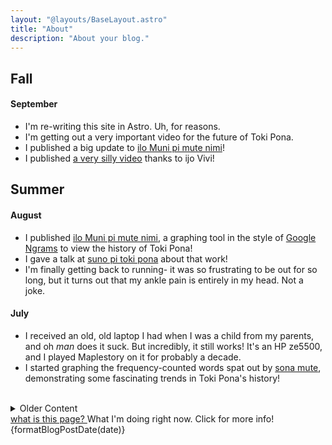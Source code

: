 ```yaml
---
layout: "@layouts/BaseLayout.astro"
title: "About"
description: "About your blog."
---
```


<script lang="ts">
	import { formatBlogPostDate } from '$lib/utils';
	import { Tooltip } from 'flowbite-svelte';
</script>

## Fall

#### September

- I'm re-writing this site in Astro. Uh, for reasons.
- I'm getting out a very important video for the future of Toki Pona.
- I published a big update to [ilo Muni pi mute
  nimi](https://gregdan3.github.io/ilo-muni/)!
- I published [a very silly video](https://www.youtube.com/watch?v=fc4QjYbONps) thanks
  to ijo Vivi!

## Summer

#### August

- I published [ilo Muni pi mute nimi](https://gregdan3.github.io/ilo-muni/), a graphing
  tool in the style of [Google Ngrams](https://books.google.com/ngrams/) to view the
  history of Toki Pona!
- I gave a talk at [suno pi toki pona](https://suno.pona.la/2024/) about that work!
- I'm finally getting back to running- it was so frustrating to be out for so
  long, but it turns out that my ankle pain is entirely in my head. Not a joke.

#### July

- I received an old, old laptop I had when I was a child from my parents, and oh _man_
  does it suck. But incredibly, it still works! It's an HP ze5500, and I played
  Maplestory on it for probably a decade.
- I started graphing the frequency-counted words spat out by [sona mute](https://github.com/gregdan3/sona-mute), demonstrating some fascinating trends in Toki Pona's history!

<br />

<div class="relative">

<details>
<summary>Older Content</summary>

I keep track of the most recent three months at a time, and everything older is stashed in here.

#### June

- My girlfriend and I travelled to Chicago for a big toki pona meetup- it was so much fun. I finally got to meet some people I'd only spoken to over the internet- always exciting!
- I made some software, [sona mute](https://github.com/gregdan3/sona-mute) "frequency knowledge," which takes in toki pona text
  from various sources and frequency-counts it.

## Spring

#### May

- I started [streaming in Toki Pona on YouTube](https://www.youtube.com/@gregdan3d/streams), which has been incredibly fun! Also, play Animal Well!
- I updated [my toki pona site, mun.la](https://mun.la) to render on a Dreamcast or
  Nintendo DS, and with some cool new graphics too!
- I published a Python library called [sona toki](https://github.com/gregdan3/sona-toki/) "language knowledge," which helps you determine if a given text is or is not Toki Pona.
- I had one bad run right at the start of the month, then had left calf pain for a week and nasty ankle pain afterward that prevented me from running. Damn, and I was planning on a marathon in October.

#### April

- I traveled to Arkansas to see the total solar eclipse, and it was genuinely
  incredible. I think about it very often.
- The morning of April 5th, I ran 7 miles at an average pace of 8:43- this was my 5k pace in October, and just short of my 10k pace only a month ago.
- I released an April Fools video for the Toki Pona community, [tomo pi walo loje](https://youtu.be/liZCeOD9-gI)
- At the same time, I helped [ma pona pi toki pona](https://discord.gg/mapona) become kiku tiki tuki tiki- circle place of [circle language](https://tiger.kittycat.homes/made/conlang/tuki-tiki/cheat-sheet.pdf)!

#### March

- My girlfriend and I went to the [Cherry Blossom Festival](https://japanalabama.com/Cherry-Blossom-Festival) at the Botanical Gardens; it was absolutely lovely, though I wish there were more cherry blossoms.
- I ran a half marathon on the 23rd, and got a time of [1:59:59](https://runsignup.com/Race/Results/102420/IndividualResult/gsqK?resultSetId=444401#U80855384)!
- I had an AWESOME toki pona meetup in Birmingham with two very welcome visitors from Florida and Ohio!
- I ran a 10k on the 2nd, and got a time of [53:48](https://runsignup.com/Race/Results/27993/IndividualResult/gZtq#U80855384)!

## Winter

#### February

- I ran 13.1 miles for the first time on the 25th. 2:12:14. Let's GO!
- I did a valentine's day themed toki pona lesson for the VR community!
- I've been slowly upping my mileage in runs for a while, so I've decided it's time to run a half marathon! I'm working up my long runs now, just did 9.5 miles on the 3rd. It's two months out!
- I started a new job, sorta! I do the same things, in the same building, for mostly the same people, but for higher pay. Cool!

#### January

- I traveled to San Francisco for a meetup of Toki Pona speakers! Not as big as the DC one last summer, but just as fun- and longer this time! 6 full days, almost exclusively speaking Toki Pona.
- We're running a contest to update the icon and banner in [ma pona pi toki pona](https://discord.gg/mapona)!
- We're writing a proposal to add sitelen pona, Toki Pona's writing system, to Unicode! It's a huge effort across the community, although there are surprisingly few writers in total.

#### December

- I finished my first work as a Toki Pona freelancer for jan Sonja! Secret project though, no peeking!
- Had my birthday! I'm 26 now. I spent most of the day relaxing. Baldur's Gate 3 is fantastic (thanks mom)
- [kulupu Linku is now up on Crowdin!](https://linku.crowdin.com)
- I finished the basic design on my website. Now comes content, the hardest part of making a website.
<!-- - I'm getting back into video making, starting with finishing [my Toki Pona lesson series](https://youtube.com/playlist?list=PLoLQoll2U6WEeCO7C2oc1LTWgkoBC8rvT). -->
- I've been working on a re-design for kulupu Linku's datastore, now [sona Linku](https://github.com/lipu-linku/sona)
- I ran an 8k on the 2nd and got a [44:15.7](https://runsignup.com/Race/Results/113352/IndividualResult/bZqJ#U80855384), 8:51 pace over 5 miles! Feels great when my first serious run was October 22nd- 41 days before, or 6 weeks.

## Fall

#### November

- I got an in-progress version of this site up on [beta.gregdan3.dev](https://beta.gregdan3.dev).
- I went to a gay wedding on the 18th! Congratulations to them both, and thank you for being incredible.
- I ran my first ever 5k on the 11th and got a [26:27](https://runsignup.com/Race/Results/153664/IndividualResult/gLZG?resultSetId=420758#U80855384)!
- I updated my [fanart page](https://mun.la/fanart) with the help of a friend from the Toki Pona community.

#### October

<!-- - I went and saw [Rocky Horror Picture Show](https://en.wikipedia.org/wiki/The_Rocky_Horror_Picture_Show) with some friends- I went as [Eddie](https://rockyhorror.fandom.com/wiki/Eddie) -->

- I picked up on rewriting [this site](https://gregdan3.dev) again, and I'm going to take it to the finish line.
- I signed up for my first ever [5k](https://en.wikipedia.org/wiki/5K_run). I wasn't sure if I could actually run all the way to the finish line when I signed up, but I managed a 4.5 mile run a few days later- I'll be fine!
- I got a CT Scan! Long story, but I'm mostly okay. It's weird to see the inside of your own body.
- I played a translation of [Zelda 1](https://youtu.be/SkiiabwexcA) in Toki Pona!

#### September

- I got my [ilo pi toki pona taso](https://github.com/gregdan3/ilo-pi-toki-pona-taso), "Only-Toki-Pona tool", ready for everyone to use! I immediately regretted some of my database design choices, but hey, you can't win them all.
- I started doing yoga. It's been as big a change in my well-being as the gym and physical therapy were before it- I can move and feel comfortable in my body far more than before, with 45 minute sessions twice a week.
- I'm working on a refresh of the definitions in [lipu Linku](https://linku.la) with help from lots of others. See [here](https://github.com/lipu-linku/pali-nimi/) for details!

## Summer

#### August

- My brother and I have been messing with [Ham Radio](https://en.wikipedia.org/wiki/Ham_Radio) a lot, so we went to [Huntsville Hamfest](https://hamfest.org/) and got some gear! I got a [Xiegu X6100](https://www.radioddity.com/products/xiegu-x6100) and a [Comet HFJ-350M](https://www.dxengineering.com/parts/cma-hfj-350m). A friend was also kind enough to sell us her [Icom IC-718](https://www.dxengineering.com/parts/ico-ic-718) for cheap. We tried [making our own antennas](https://youtu.be/oR1UXAZTucU) too- it's surprising how easy that is.
- I bought a new car! A [2023 Hyundai Elantra](). Took me long enough; I'd been driving a piece of junk for ages.
- I delivered my... Presentation? Gag? for [suno pi toki pona](https://suno.pona.la/2023/). See it [here](https://youtu.be/_awfcwuJhpk) and [here](https://youtu.be/AgkDx8dIAio)!

#### July

- I got myself a Thinkpad x280 to serve as a distraction-reducing writing laptop. Highly recommended! It's like, $100 on eBay.
- I started going to the gym at my university a few times a week, which has had an enormous impact on my day to day well-being and strength. I can't recommend it enough.

#### June

- I started going to physical therapy, primarily for my neck. It's taught me a lot about how complex and inter-linked the systems of the body are, how sensitive they are, and how difficult they are to change.
- I traveled to DC to attend a meetup of Toki Pona speakers in North America. It was one of the highlights of my entire year- and about the only place I could speak Toki Pona and nothing else for a full day.
- I put out a video with a toki pona taso section, all about the variety of ways you can describe a jellyfish! [See it here!](https://www.youtube.com/watch?v=4ituR4S-NS0)

## Spring

#### May

- I traveled to Pittsburgh to officiate the wedding of two new friends, who I met because of Toki Pona and [VRChat](https://vrchat.com)! I'm probably the only person in the world with both the skill in Toki Pona and the energy-of-personality to fill this role, and I'm so glad I could for them.

#### April

- I bought some AR Glasses, the [Nreal Airs](https://www.nreal.ai/) to be exact. They're a painfully incomplete product, barely in beta despite the marketing.
- I did some AWESOME april fools gags [here](https://www.youtube.com/watch?v=Ywy9Fa8wcOI) and [here](https://www.youtube.com/watch?v=gxe0cHuSBG4), as well as turning ma pona pi toki pona into ma Losupan pi toki Losupan!

#### March

- I published my multiple li/e, en, anu lesson, [check it out!](https://www.youtube.com/watch?v=BGsodPu9UAw)
- I traveled to Houston to attend the wedding of two old friends from college. Congratulations to them both!

## Winter

#### February

- I published a lesson on names, numbers, and kin! [Check it out!](https://youtu.be/P0N1S5jBujI)
- I dubbed waso mu's comic ["mi lon e ma"](https://waso-mu.neocities.org/musi/), [see it here!](https://youtu.be/GU9PEZ9TARs)

#### January

- I played through the first part of waso Keli's translation of Link's Awakening! [See it here](https://youtu.be/xi8gUvqyMm4)!

<!-- DO NOT CHANGE -->
</details>
  <div class="text-xs absolute top-2 right-2">
    <a href="https://nownownow.com/about">
      what is this page?
    </a>
    <Tooltip type="auto" placement="top" class="absolute">
      What I'm doing right now. Click for more info!
    </Tooltip>
  </div>
</div>

<!-- DO NOT CHANGE -->
<div class="absolute top-16 right-16 text-xs">
  {formatBlogPostDate(date)}
</div>

<style>
  h2:first-child {
    margin-top: 0;
  }
</style>
